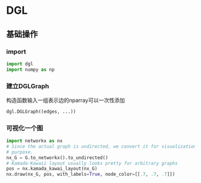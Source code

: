 # DGL

## 基础操作

### import

```python
import dgl
import numpy as np
```

### 建立DGLGraph

构造函数输入一组表示边的nparray可以一次性添加

```python
dgl.DGLGraph((edges, ...))
```

### 可视化一个图

```python
import networkx as nx
# Since the actual graph is undirected, we convert it for visualization
# purpose.
nx_G = G.to_networkx().to_undirected()
# Kamada-Kawaii layout usually looks pretty for arbitrary graphs
pos = nx.kamada_kawai_layout(nx_G)
nx.draw(nx_G, pos, with_labels=True, node_color=[[.7, .7, .7]])
```

